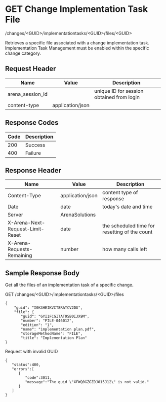 # GET Change Implementation Task File
/changes/&lt;GUID&gt;/implementationtasks/&lt;GUID&gt;/files/&lt;GUID&gt;

Retrieves a specific file associated with a change implementation task. Implementation Task Management must be enabled within the specific change category.

## Request Header

| Name  | Value  | Description  |
|  --- |  --- |  --- | 
| arena_session_id  |   | unique ID for session obtained from login  |
| content-type  | application/json  |   |

## Response Codes

| Code  | Description  |
|  --- |  --- | 
| 200  | Success  |
| 400  | Failure  |

## Response Header

| Name  | Value  | Description  |
|  --- |  --- |  --- | 
| Content-Type  | application/json  | content type of response  |
| Date  | date  | today's date and time  |
| Server  | ArenaSolutions  |   |
| X-Arena-Next-Request-Limit-Reset   | date  | the scheduled time for resetting of the count  |
| X-Arena-Requests-Remaining   | number  | how many calls left  |

## Sample Response Body
Get all the files of an implementation task of a specific change.

GET /changes/&lt;GUID&gt;/implementationtasks/&lt;GUID&gt;/files

```
{
    "guid": "I0K3HEIKVCT8RATCV2DU",
    "file": {
       "guid": "GYI1FCGITAT9SB0IJX9M",
       "number": "FILE-046012",
       "edition": "1",
       "name": "implementation plan.pdf",
       "storageMethodName": "FILE",
       "title": "Implementation Plan"
}
```
Request with invalid GUID

```
{  
   "status":400,
   "errors":[  
      {  
         "code":3011,
         "message":"The guid \"XFWQ0GZGZDJ015J12\" is not valid."
      }
   ]
}
```
